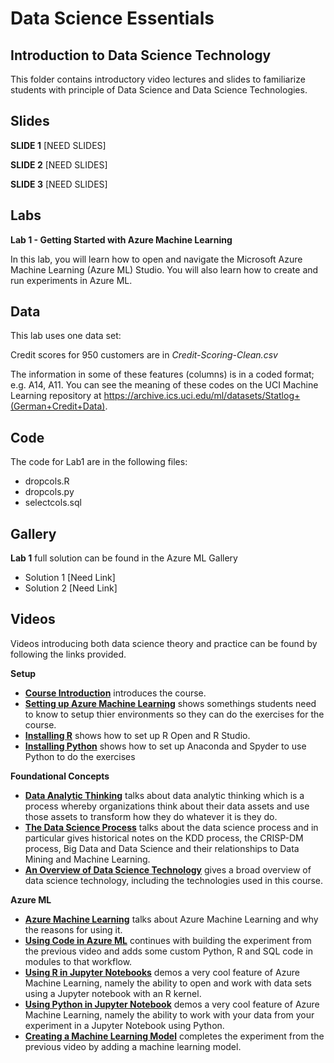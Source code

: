 

# Data Science Essentials   
## Introduction to Data Science Technology  

This folder contains introductory video lectures and slides to familiarize students with principle of Data Science and Data Science Technologies.

## Slides  

**SLIDE 1**  [NEED SLIDES]

**SLIDE 2**  [NEED SLIDES]

**SLIDE 3**  [NEED SLIDES]

## Labs

**Lab 1 - Getting Started with Azure Machine Learning** 

In this lab, you will learn how to open and navigate the Microsoft Azure Machine Learning (Azure ML) Studio. You will also learn how to create and run experiments in Azure ML.

## Data

This lab uses one data set:

Credit scores for 950 customers are in *Credit-Scoring-Clean.csv*

The information in some of these features (columns) is in a coded format; e.g. A14, A11. You can see the meaning of these codes on the UCI Machine Learning repository at
https://archive.ics.uci.edu/ml/datasets/Statlog+(German+Credit+Data).

## Code

The code for Lab1 are in the following files:

- dropcols.R
- dropcols.py
- selectcols.sql

## Gallery

**Lab 1** full solution can be found in the Azure ML Gallery

- Solution 1 [Need Link]
- Solution 2 [Need Link]

## Videos  

Videos introducing both data science theory and practice can be found by following the links provided. 

**Setup**

- **[Course Introduction](https://youtu.be/pRgsssnHfx4)** introduces the course.
- **[Setting up Azure Machine Learning](https://youtu.be/im6zWhDFL9Y)** shows somethings students need to know to setup thier environments so they can do the exercises for the course.
- **[Installing R](https://youtu.be/ANua7PtyMcw)** shows how to set up R Open and R Studio.
- **[Installing Python](https://youtu.be/ZxflRT5vhos)** shows how to set up Anaconda and Spyder to use Python to do the exercises

**Foundational Concepts**

- **[Data Analytic Thinking](https://youtu.be/a67awjtgEJU)** talks about  data analytic thinking which is a process whereby organizations think about their data assets and use those assets to transform how they do whatever it is they do.
- **[The Data Science Process](https://youtu.be/9Y_K49SA4YY)**  talks about the data science process and in particular gives historical notes on the KDD process, the CRISP-DM process, Big Data and Data Science and their relationships to Data Mining and Machine Learning.
- **[An Overview of Data Science Technology](https://youtu.be/bmXL5ZYQzy8)** gives a broad overview of data science technology, including the technologies used in this course.

**Azure ML**

- **[Azure Machine Learning](https://youtu.be/udw7GcZSlpA)** talks about Azure Machine Learning and why the reasons for using it.
- **[Using Code in Azure ML](https://youtu.be/6aOs8Jgvqdw)** continues with building the experiment from the previous video and adds some custom Python, R and SQL code in modules to that workflow.
- **[Using R in Jupyter Notebooks](https://youtu.be/jzzO84eWNRE)** demos a very cool feature of Azure Machine Learning, namely the ability to open and work with data sets using a Jupyter notebook with an R kernel.
- **[Using Python in Jupyter Notebook](https://youtu.be/yqK9czQS_oE)** demos a very cool feature of Azure Machine Learning, namely the ability to work with your data from your experiment in a Jupyter Notebook using Python.
- **[Creating a Machine Learning Model](https://youtu.be/RgjCvGbmaEE)** completes the experiment from the previous video by adding a machine learning model.
